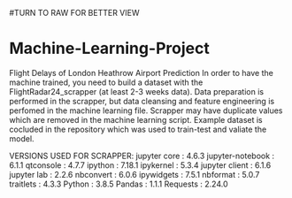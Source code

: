 #TURN TO RAW FOR BETTER VIEW
# Machine-Learning-Project
Flight Delays of London Heathrow Airport Prediction
In order to have the machine trained, you need to build a dataset with the FlightRadar24_scrapper (at least 2-3 weeks data). 
Data preparation is performed in the scrapper, but data cleansing and feature engineering is perfomed in the machine learning file.
Scrapper may have duplicate values which are removed in the machine learning script.
Example dataset is cocluded in the repository which was used to train-test and valiate the model.


VERSIONS USED FOR SCRAPPER:
jupyter core     : 4.6.3
jupyter-notebook : 6.1.1
qtconsole        : 4.7.7
ipython          : 7.18.1
ipykernel        : 5.3.4
jupyter client   : 6.1.6
jupyter lab      : 2.2.6
nbconvert        : 6.0.6
ipywidgets       : 7.5.1
nbformat         : 5.0.7
traitlets        : 4.3.3
Python           : 3.8.5
Pandas           : 1.1.1
Requests         : 2.24.0
